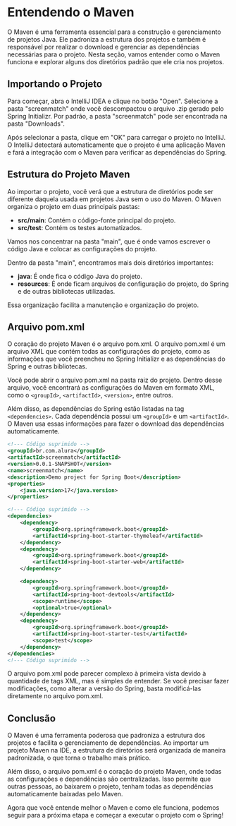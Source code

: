 # Entendendo o Maven

O Maven é uma ferramenta essencial para a construção e gerenciamento de projetos Java. Ele padroniza a estrutura dos projetos e também é responsável por realizar o download e gerenciar as dependências necessárias para o projeto. Nesta seção, vamos entender como o Maven funciona e explorar alguns dos diretórios padrão que ele cria nos projetos.

## Importando o Projeto

Para começar, abra o IntelliJ IDEA e clique no botão "Open". Selecione a pasta "screenmatch" onde você descompactou o arquivo .zip gerado pelo Spring Initializr. Por padrão, a pasta "screenmatch" pode ser encontrada na pasta "Downloads".

Após selecionar a pasta, clique em "OK" para carregar o projeto no IntelliJ. O IntelliJ detectará automaticamente que o projeto é uma aplicação Maven e fará a integração com o Maven para verificar as dependências do Spring.

## Estrutura do Projeto Maven

Ao importar o projeto, você verá que a estrutura de diretórios pode ser diferente daquela usada em projetos Java sem o uso do Maven. O Maven organiza o projeto em duas principais pastas:

- **src/main**: Contém o código-fonte principal do projeto.
- **src/test**: Contém os testes automatizados.

Vamos nos concentrar na pasta "main", que é onde vamos escrever o código Java e colocar as configurações do projeto.

Dentro da pasta "main", encontramos mais dois diretórios importantes:

- **java**: É onde fica o código Java do projeto.
- **resources**: É onde ficam arquivos de configuração do projeto, do Spring e de outras bibliotecas utilizadas.

Essa organização facilita a manutenção e organização do projeto.

## Arquivo pom.xml

O coração do projeto Maven é o arquivo pom.xml. O arquivo pom.xml é um arquivo XML que contém todas as configurações do projeto, como as informações que você preencheu no Spring Initializr e as dependências do Spring e outras bibliotecas.

Você pode abrir o arquivo pom.xml na pasta raiz do projeto. Dentro desse arquivo, você encontrará as configurações do Maven em formato XML, como o `<groupId>`, `<artifactId>`, `<version>`, entre outros.

Além disso, as dependências do Spring estão listadas na tag `<dependencies>`. Cada dependência possui um `<groupId>` e um `<artifactId>`. O Maven usa essas informações para fazer o download das dependências automaticamente.

```xml
<!--- Código suprimido -->
<groupId>br.com.alura</groupId>
<artifactId>screenmatch</artifactId>
<version>0.0.1-SNAPSHOT</version>
<name>screenmatch</name>
<description>Demo project for Spring Boot</description>
<properties>
    <java.version>17</java.version>
</properties>

<!--- Código suprimido -->
<dependencies>
    <dependency>
        <groupId>org.springframework.boot</groupId>
        <artifactId>spring-boot-starter-thymeleaf</artifactId>
    </dependency>
    <dependency>
        <groupId>org.springframework.boot</groupId>
        <artifactId>spring-boot-starter-web</artifactId>
    </dependency>

    <dependency>
        <groupId>org.springframework.boot</groupId>
        <artifactId>spring-boot-devtools</artifactId>
        <scope>runtime</scope>
        <optional>true</optional>
    </dependency>
    <dependency>
        <groupId>org.springframework.boot</groupId>
        <artifactId>spring-boot-starter-test</artifactId>
        <scope>test</scope>
    </dependency>
</dependencies>
<!--- Código suprimido -->
```

O arquivo pom.xml pode parecer complexo à primeira vista devido à quantidade de tags XML, mas é simples de entender. Se você precisar fazer modificações, como alterar a versão do Spring, basta modificá-las diretamente no arquivo pom.xml.

## Conclusão

O Maven é uma ferramenta poderosa que padroniza a estrutura dos projetos e facilita o gerenciamento de dependências. Ao importar um projeto Maven na IDE, a estrutura de diretórios será organizada de maneira padronizada, o que torna o trabalho mais prático.

Além disso, o arquivo pom.xml é o coração do projeto Maven, onde todas as configurações e dependências são centralizadas. Isso permite que outras pessoas, ao baixarem o projeto, tenham todas as dependências automaticamente baixadas pelo Maven.

Agora que você entende melhor o Maven e como ele funciona, podemos seguir para a próxima etapa e começar a executar o projeto com o Spring!
